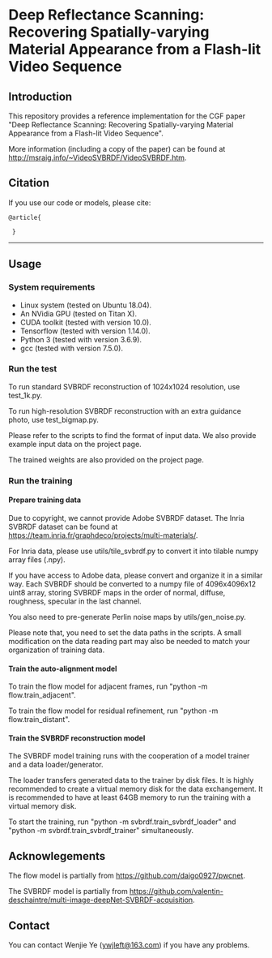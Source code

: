 # Deep Reflectance Scanning: Recovering Spatially-varying Material Appearance from a Flash-lit Video Sequence

## Introduction

This repository provides a reference implementation for the CGF paper "Deep Reflectance Scanning: Recovering Spatially-varying Material Appearance from a Flash-lit Video Sequence".

More information (including a copy of the paper) can be found at http://msraig.info/~VideoSVBRDF/VideoSVBRDF.htm.

## Citation
If you use our code or models, please cite:

```
@article{
    
 }
```

----------------------------------------------------------------
## Usage

### System requirements
   - Linux system (tested on Ubuntu 18.04).
   - An NVidia GPU (tested on Titan X).
   - CUDA toolkit (tested with version 10.0).
   - Tensorflow (tested with version 1.14.0).
   - Python 3 (tested with version 3.6.9).
   - gcc (tested with version 7.5.0).

### Run the test
To run standard SVBRDF reconstruction of 1024x1024 resolution, use test_1k.py. 

To run high-resolution SVBRDF reconstruction with an extra guidance photo, use test_bigmap.py. 

Please refer to the scripts to find the format of input data. We also provide example input data on the project page. 

The trained weights are also provided on the project page. 

### Run the training
#### Prepare training data
Due to copyright, we cannot provide Adobe SVBRDF dataset. The Inria SVBRDF dataset can be found at https://team.inria.fr/graphdeco/projects/multi-materials/.

For Inria data, please use utils/tile_svbrdf.py to convert it into tilable numpy array files (.npy). 

If you have access to Adobe data, please convert and organize it in a similar way. Each SVBRDF should be converted to a numpy file of 4096x4096x12 uint8 array, storing SVBRDF maps in the order of normal, diffuse, roughness, specular in the last channel. 

You also need to pre-generate Perlin noise maps by utils/gen_noise.py. 

Please note that, you need to set the data paths in the scripts. A small modification on the data reading part may also be needed to match your organization of training data. 

#### Train the auto-alignment model
To train the flow model for adjacent frames, run "python -m flow.train_adjacent".

To train the flow model for residual refinement, run "python -m flow.train_distant".

#### Train the SVBRDF reconstruction model
The SVBRDF model training runs with the cooperation of a model trainer and a data loader/generator. 

The loader transfers generated data to the trainer by disk files. It is highly recommended to create a virtual memory disk for the data exchangement. It is recommended to have at least 64GB memory to run the training with a virtual memory disk. 

To start the training, run "python -m svbrdf.train_svbrdf_loader" and "python -m svbrdf.train_svbrdf_trainer" simultaneously. 

## Acknowlegements
The flow model is partially from https://github.com/daigo0927/pwcnet. 

The SVBRDF model is partially from https://github.com/valentin-deschaintre/multi-image-deepNet-SVBRDF-acquisition. 

## Contact
You can contact Wenjie Ye (ywjleft@163.com) if you have any problems.
